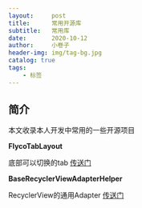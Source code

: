 ```yaml
---
layout:     post  
title:      常用开源库
subtitle:   常用库
date:       2020-10-12
author:     小卷子
header-img: img/tag-bg.jpg
catalog: true
tags:
    - 标签
---
```




## 简介

本文收录本人开发中常用的一些开源项目





**FlycoTabLayout**

底部可以切换的tab [传送门](https://github.com/H07000223/FlycoTabLayout)

**BaseRecyclerViewAdapterHelper**

RecyclerView的通用Adapter  [传送门](https://github.com/CymChad/BaseRecyclerViewAdapterHelper)



